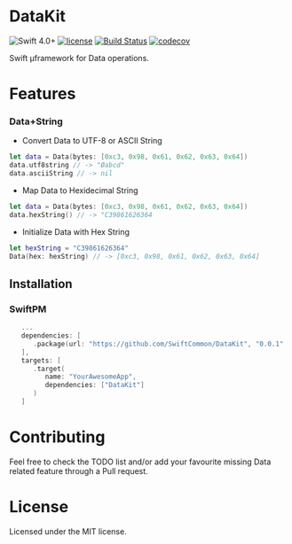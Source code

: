 # DataKit

![Swift 4.0+](https://img.shields.io/badge/Swift-4.0+-orange.svg)
[![license](https://img.shields.io/github/license/SwiftCommon/DataKit.svg)](https://github.com/SwiftCommon/DataKit/LICENSE)
[![Build Status](https://travis-ci.org/SwiftCommon/DataKit.svg?branch=master)](https://travis-ci.org/SwiftCommon/DataKit)
[![codecov](https://codecov.io/gh/SwiftCommon/DataKit/branch/master/graph/badge.svg)](https://codecov.io/gh/SwiftCommon/DataKit)

Swift µframework for Data operations.

# Features

### Data+String

- Convert Data to UTF-8 or ASCII String

```swift
let data = Data(bytes: [0xc3, 0x98, 0x61, 0x62, 0x63, 0x64])
data.utf8string // -> "Øabcd"
data.asciiString // -> nil
```

- Map Data to Hexidecimal String

```swift
let data = Data(bytes: [0xc3, 0x98, 0x61, 0x62, 0x63, 0x64])
data.hexString() // -> "C39861626364
```

- Initialize Data with Hex String

```swift
let hexString = "C39861626364"
Data(hex: hexString) // -> [0xc3, 0x98, 0x61, 0x62, 0x63, 0x64]
```

Installation
------------

### SwiftPM

```swift
   ...
   dependencies: [
      .package(url: "https://github.com/SwiftCommon/DataKit", "0.0.1" ..< "1.0.0")
   ],
   targets: [
      .target(
         name: "YourAwesomeApp",
         dependencies: ["DataKit"]
      )
   ]
```


# Contributing

Feel free to check the TODO list and/or add your favourite missing Data related feature through a Pull request.

# License

Licensed under the MIT license.
